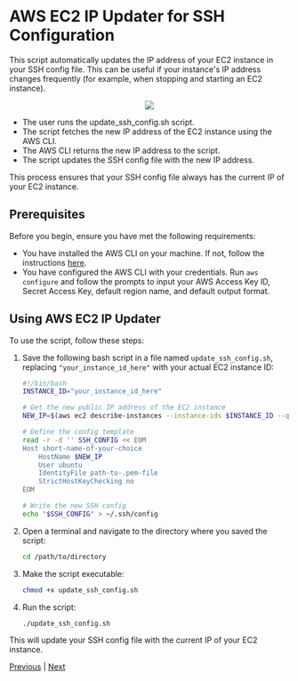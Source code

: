 # AWS EC2 IP Updater for SSH Configuration

This script automatically updates the IP address of your EC2 instance in your SSH config file. This can be useful if your instance's IP address changes frequently (for example, when stopping and starting an EC2 instance).

<div align="center">
    <img src="https://showme.redstarplugin.com/s/x0VEGalE" />
</div>


* The user runs the update_ssh_config.sh script.
* The script fetches the new IP address of the EC2 instance using the AWS CLI.
* The AWS CLI returns the new IP address to the script.
* The script updates the SSH config file with the new IP address.

This process ensures that your SSH config file always has the current IP of your EC2 instance.

## Prerequisites

Before you begin, ensure you have met the following requirements:

* You have installed the AWS CLI on your machine. If not, follow the instructions [here](https://docs.aws.amazon.com/cli/latest/userguide/install-cliv2.html).
* You have configured the AWS CLI with your credentials. Run `aws configure` and follow the prompts to input your AWS Access Key ID, Secret Access Key, default region name, and default output format.

## Using AWS EC2 IP Updater

To use the script, follow these steps:

1. Save the following bash script in a file named `update_ssh_config.sh`, replacing `"your_instance_id_here"` with your actual EC2 instance ID:

    ```bash
    #!/bin/bash
    INSTANCE_ID="your_instance_id_here"

    # Get the new public IP address of the EC2 instance
    NEW_IP=$(aws ec2 describe-instances --instance-ids $INSTANCE_ID --query 'Reservations[0].Instances[0].PublicIpAddress' --output text)

    # Define the config template
    read -r -d '' SSH_CONFIG << EOM
    Host short-name-of-your-choice
        HostName $NEW_IP
        User ubuntu
        IdentityFile path-to-.pem-file
        StrictHostKeyChecking no
    EOM

    # Write the new SSH config
    echo "$SSH_CONFIG" > ~/.ssh/config
    ```

2. Open a terminal and navigate to the directory where you saved the script:

    ```bash
    cd /path/to/directory
    ```

3. Make the script executable:

    ```bash
    chmod +x update_ssh_config.sh
    ```

4. Run the script:

    ```bash
    ./update_ssh_config.sh
    ```

This will update your SSH config file with the current IP of your EC2 instance.


[Previous](env-setup.md) | [Next](training.md)